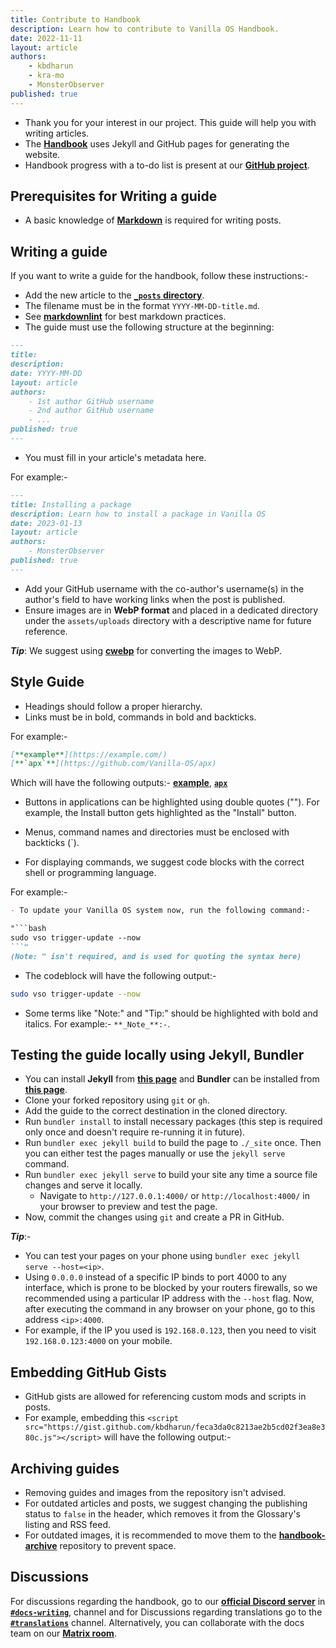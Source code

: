 ```yaml
---
title: Contribute to Handbook
description: Learn how to contribute to Vanilla OS Handbook.
date: 2022-11-11
layout: article
authors: 
    - kbdharun
    - kra-mo
    - MonsterObserver
published: true
---
```


- Thank you for your interest in our project. This guide will help you with writing articles.
- The [**Handbook**](https://github.com/Vanilla-OS/handbook) uses Jekyll and GitHub pages for generating the website.
- Handbook progress with a to-do list is present at our [**GitHub project**](https://github.com/orgs/Vanilla-OS/projects/2).

## Prerequisites for Writing a guide

- A basic knowledge of [**Markdown**](https://www.markdownguide.org/basic-syntax/) is required for writing posts.

## Writing a guide

If you want to write a guide for the handbook, follow these instructions:-
- Add the new article to the [**`_posts` directory**](https://github.com/Vanilla-OS/handbook/tree/main/_posts).
- The filename must be in the format `YYYY-MM-DD-title.md`.
- See [**markdownlint**](https://github.com/DavidAnson/markdownlint) for best markdown practices.
- The guide must use the following structure at the beginning:

```md
---
title:
description:
date: YYYY-MM-DD
layout: article
authors: 
    - 1st author GitHub username
    - 2nd author GitHub username
    - ...
published: true
---
```
- You must fill in your article's metadata here.

For example:-

```md
---
title: Installing a package
description: Learn how to install a package in Vanilla OS
date: 2023-01-13
layout: article
authors: 
    - MonsterObserver
published: true
---
```

- Add your GitHub username with the co-author's username(s) in the author's field to have working links when the post is published.
- Ensure images are in **WebP format** and placed in a dedicated directory under the `assets/uploads` directory with a descriptive name for future reference.

**_Tip_**: We suggest using [**cwebp**](https://developers.google.com/speed/webp/docs/cwebp) for converting the images to WebP.

## Style Guide

- Headings should follow a proper hierarchy.
- Links must be in bold, commands in bold and backticks. 

For example:-

```md
[**example**](https://example.com/)
[**`apx`**](https://github.com/Vanilla-OS/apx)
```

Which will have the following outputs:- [**example**](https://example.com/), [**`apx`**](https://github.com/Vanilla-OS/apx)

- Buttons in applications can be highlighted using double quotes (""). For example, the Install button gets highlighted as the "Install" button.

- Menus, command names and directories must be enclosed with backticks (`).

- For displaying commands, we suggest code blocks with the correct shell or programming language.

For example:-

```md
- To update your Vanilla OS system now, run the following command:-

"```bash
sudo vso trigger-update --now
```" 
(Note: " isn't required, and is used for quoting the syntax here)
```

- The codeblock will have the following output:-

```bash
sudo vso trigger-update --now
```

- Some terms like "Note:" and "Tip:" should be highlighted with bold and italics. For example:- `**_Note_**:-`.

## Testing the guide locally using Jekyll, Bundler

- You can install **Jekyll** from [**this page**](https://jekyllrb.com/docs/installation/) and **Bundler** can be installed from [**this page**](https://bundler.io).
- Clone your forked repository using `git` or `gh`.
- Add the guide to the correct destination in the cloned directory.
- Run `bundler install` to install necessary packages (this step is required only once and doesn't require re-running it in future).
- Run `bundler exec jekyll build` to build the page to `./_site` once. Then you can either test the pages manually or use the `jekyll serve` command.
- Run `bundler exec jekyll serve` to build your site any time a source file changes and serve it locally.
  - Navigate to `http://127.0.0.1:4000/` or `http://localhost:4000/` in your browser to preview and test the page.
- Now, commit the changes using `git` and create a PR in GitHub.

**_Tip_**:-
- You can test your pages on your phone using `bundler exec jekyll serve --host=<ip>`. 
- Using `0.0.0.0` instead of a specific IP binds to port 4000 to any interface, which is prone to be blocked by your routers firewalls, so we recommended using a particular IP address with the `--host` flag. Now, after executing the command in any browser on your phone, go to this address `<ip>:4000`.
- For example, if the IP you used is `192.168.0.123`, then you need to visit `192.168.0.123:4000` on your mobile.

## Embedding GitHub Gists

- GitHub gists are allowed for referencing custom mods and scripts in posts.
- For example, embedding this `<script src="https://gist.github.com/kbdharun/feca3da0c8213ae2b5cd02f3ea8e380c.js"></script>` will have the following output:-

<script src="https://gist.github.com/kbdharun/feca3da0c8213ae2b5cd02f3ea8e380c.js"></script>

## Archiving guides

- Removing guides and images from the repository isn't advised.
- For outdated articles and posts, we suggest changing the publishing status to `false` in the header, which removes it from the Glossary's listing and RSS feed.
- For outdated images, it is recommended to move them to the [**handbook-archive**](https://github.com/Vanilla-OS/handbook-archive) repository to prevent space. 

## Discussions

For discussions regarding the handbook, go to our [**official Discord server**](https://discord.gg/3cD2Q7Ht3S) in [**`#docs-writing`**](https://discord.com/channels/1023243680829681704/1035287786330263703), channel and for Discussions regarding translations go to the [**`#translations`**](https://discord.com/channels/1023243680829681704/1037028192583692358) channel. Alternatively, you can collaborate with the docs team on our [**Matrix room**](https://matrix.to/#/#vanillaos-docs:matrix.org).
